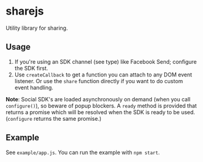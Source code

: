 # sharejs

Utility library for sharing.

## Usage

1. If you're using an SDK channel (see type) like Facebook Send; configure the SDK first.
2. Use `createCallback` to get a function you can attach to any DOM event listener. Or use the `share` function directly if you want to do custom event handling.

__Note__: Social SDK's are loaded asynchronously on demand (when you call `configure()`), so beware of popup blockers. A `ready` method is provided that returns a promise which will be resolved when the SDK is ready to be used. (`configure` returns the same promise.)

## Example

See `example/app.js`. You can run the example with `npm start`.
